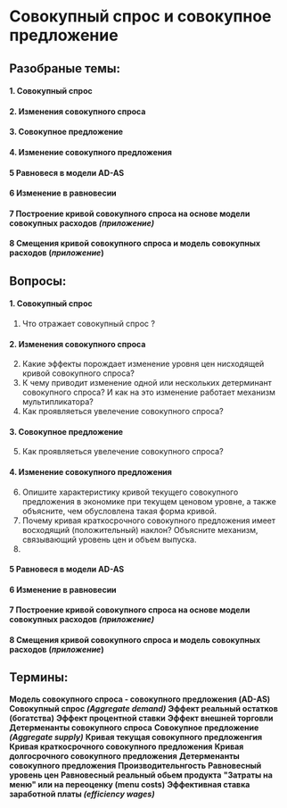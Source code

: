 # Совокупный спрос и совокупное предложение

## Разобраные темы:
#### 1.  Совокупный спрос
#### 2. Изменения совокупного спроса 
#### 3. Совокупное предложение 
#### 4. Изменение совокупного предложения
#### 5 Равновеся в модели AD-AS
#### 6 Изменение в равновесии
#### 7 Построение кривой совокупного спроса на основе модели совокупных расходов *(приложение)*
#### 8 Смещения кривой совокупного спроса и модель совокупных расходов (*приложение*)

## Вопросы:
#### 1.  Совокупный спрос
1. Что отражает совокупный спрос ? 
#### 2. Изменения совокупного спроса 
2. Какие эффекты порождает изменение уровня цен нисходящей кривой совокупного спроса?
3. К чему приводит изменение одной или нескольких детерминант совокупного спроса? И как на это изменение работает механизм мультипликатора?
4. Как проявляеться увелечение совокупного спроса? 
#### 3. Совокупное предложение 
5. Как проявляеться увелечение совокупного спроса? 
#### 4. Изменение совокупного предложения
6. Опишите характеристику кривой текущего совокупного предложения в экономике при текущем ценовом уровне, а также объясните, чем обусловлена такая форма кривой.
7. Почему кривая краткосрочного совокупного предложения имеет восходящий (положительный) наклон? Объясните механизм, связывающий уровень цен и объем выпуска.
8. 
#### 5 Равновеся в модели AD-AS
#### 6 Изменение в равновесии
#### 7 Построение кривой совокупного спроса на основе модели совокупных расходов *(приложение)*
#### 8 Смещения кривой совокупного спроса и модель совокупных расходов (*приложение*)

## Термины:
**Модель совокупного  спроса - совокупного предложения (AD-AS)**
**Совокупный спрос *(Aggregate demand)***
**Эффект реальный остатков (богатства)**
**Эффект процентной ставки**
**Эффект внешней торговли**
**Детерменанты совокупного спроса**
**Совокупное предложение *(Aggregate supply)***
**Кривая текущая совокупного предложенгия**
**Кривая краткосрочного совокупного предложения** 
**Кривая долгосрочного совокупного предложения** 
**Детерменанты совокупного предложения**
**Производительнгость**
**Равновесный уровень цен**
**Равновесный реальный обьем продукта**
**"Затраты на меню" или на переоценку  (menu costs)**
**Эффективная ставка заработной платы *(efficiency wages)***


